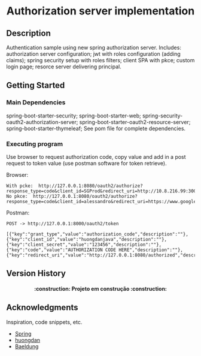<h1 align="center"> Authorization server implementation </h1>

## Description
Authentication sample using new spring authorization server.
Includes:
authorization server configuration; 
jwt with roles configuration (adding claims); 
spring security setup with roles filters; 
client SPA with pkce; 
custom login page; 
resorce server delivering principal.

## Getting Started

### Main Dependencies
spring-boot-starter-security; 
spring-boot-starter-web; 
spring-security-oauth2-authorization-server; 
spring-boot-starter-oauth2-resource-server; 
spring-boot-starter-thymeleaf; 
See pom file for complete dependencies.

### Executing program

Use browser to request authorization code, copy value and add in a post request to token value (use postman software for token retrieve).

Browser:
```
With pcke:  http://127.0.0.1:8080/oauth2/authorize?response_type=code&client_id=SGProd&redirect_uri=http://10.8.216.99:3000/authorize&scope=openid&code_challenge=rMKPR6wVdfqySdN2inao89aPtczIzBmXcAGcTJOP0Bk&code_challenge_method=S256&state="STATE"
No pkce:  http://127.0.0.1:8080/oauth2/authorize?response_type=code&client_id=alessandro&redirect_uri=https://www.google.com&scope=openi

```
Postman:

```
POST -> http://127.0.0.1:8000/oauth2/token

[{"key":"grant_type","value":"authorization_code","description":""},
{"key":"client_id","value":"huongdanjava","description":""},
{"key":"client_secret","value":"123456","description":""},
{"key":"code","value":"AUTHORIZATION CODE HERE","description":""},
{"key":"redirect_uri","value":"http://127.0.0.1:8080/authorized","description":""}]

```
## Version History

<h4 align="center"> 
    :construction:  Projeto em construção  :construction:
</h4>


## Acknowledgments

Inspiration, code snippets, etc.
* [Spring](https://spring.io/projects/spring-authorization-server)
* [huongdan](https://huongdanjava.com/implement-oauth-authorization-server-using-spring-authorization-server.html)
* [Baeldung](https://www.baeldung.com/spring-security-oauth-auth-server)
